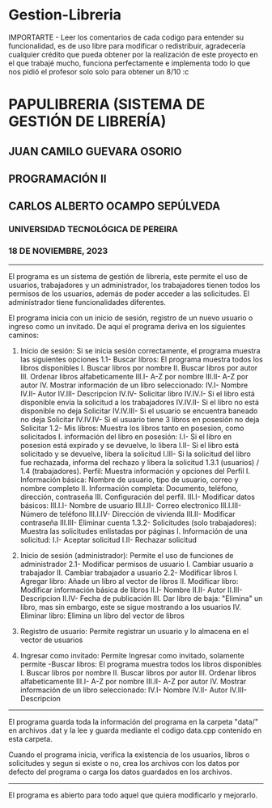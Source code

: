 ﻿# Gestion-Libreria

IMPORTARTE - Leer los comentarios de cada codigo para entender su funcionalidad, es de uso libre para modificar o redistribuir, agradecería cualquier crédito que pueda obtener por la realización de este proyecto en el que trabajé mucho, funciona perfectamente e implementa todo lo que nos pidió el profesor solo solo para obtener un 8/10 :c

# PAPULIBRERIA (SISTEMA DE GESTIÓN DE LIBRERÍA)

## JUAN CAMILO GUEVARA OSORIO

## PROGRAMACIÓN II
## CARLOS ALBERTO OCAMPO SEPÚLVEDA

### UNIVERSIDAD TECNOLÓGICA DE PEREIRA
### 18 DE NOVIEMBRE, 2023

---

El programa es un sistema de gestión de librería, este permite el uso de usuarios, trabajadores y
un administrador, los trabajadores tienen todos los permisos de los usuarios, además de poder acceder
a las solicitudes. El administrador tiene funcionalidades diferentes.

El programa inicia con un inicio de sesión, registro de un nuevo usuario o ingreso como un invitado.
De aquí el programa deriva en los siguientes caminos:

1. Inicio de sesión: Si se inicia sesión correctamente, el programa muestra las siguientes opciones
    1.1- Buscar libros: El programa muestra todos los libros disponibles
        I. Buscar libros por nombre
        II. Buscar libros por autor
        III. Ordenar libros alfabeticamente
            III.I- A-Z por nombre
            III.II- A-Z por autor
        IV. Mostrar información de un libro seleccionado:
            IV.I- Nombre
            IV.II- Autor
            IV.III- Descripcion
            IV.IV- Solicitar libro
                IV.IV.I- Si el libro está disponible envía la solicitud a los trabajadores
                IV.IV.II- Si el libro no está disponible no deja Solicitar
                IV.IV.III- Si el usuario se encuentra baneado no deja Solicitar
                IV.IV.IV- Si el usuario tiene 3 libros en posesión no deja Solicitar
    1.2- Mis libros: Muestra los libros tanto en posesion, como solicitados
        I. información del libro en posesión:
            I.I- Si el libro en posesion está expirado y se devuelve, lo libera
            I.II- Si el libro está solicitado y se devuelve, libera la solicitud
            I.III- Si la solicitud del libro fue rechazada, informa del rechazo y libera la solicitud
    1.3.1 (usuarios) / 1.4 (trabajadores). Perfil: Muestra información y opciones del Perfil
        I. Información básica: Nombre de usuario, tipo de usuario, correo y nombre completo
        II. Información completa: Documento, teléfono, dirección, contraseña
        III. Configuración del perfil.
            III.I- Modificar datos básicos:
                III.I.I- Nombre de usuario
                III.I.II- Correo electronico
                III.I.III- Número de teléfono
                III.I.IV- Dirección de vivienda
            III.II- Modificar contraseña
            III.III- Eliminar cuenta
    1.3.2- Solicitudes (solo trabajadores): Muestra las solicitudes enlistadas por páginas
        I. Información de una solicitud:
            I.I- Aceptar solicitud
            I.II- Rechazar solicitud

2. Inicio de sesión (administrador): Permite el uso de funciones de administrador
    2.1- Modificar permisos de usuario
        I. Cambiar usuario a trabajador
        II. Cambiar trabajador a usuario
    2.2- Modificar libros
        I. Agregar libro: Añade un libro al vector de libros
        II. Modificar libro: Modificar información básica de libros
            II.I- Nombre
            II.II- Autor
            II.III- Descripcion
            II.IV- Fecha de publicación
        III. Dar libro de baja: "Elimina" un libro, mas sin embargo, este se sigue mostrando a los usuarios
        IV. Eliminar libro: Elimina un libro del vector de libros

3. Registro de usuario: Permite registrar un usuario y lo almacena en el vector de usuarios

4. Ingresar como invitado: Permite Ingresar como invitado, solamente permite
    -Buscar libros: El programa muestra todos los libros disponibles
        I. Buscar libros por nombre
        II. Buscar libros por autor
        III. Ordenar libros alfabeticamente
            III.I- A-Z por nombre
            III.II- A-Z por autor
        IV. Mostrar información de un libro seleccionado:
            IV.I- Nombre
            IV.II- Autor
            IV.III- Descripcion

---

El programa guarda toda la información del programa en la carpeta "data/" en archivos .dat y la lee
y guarda mediante el codigo data.cpp contenido en esta carpeta.

Cuando el programa inicia, verifica la existencia de los usuarios, libros o solicitudes y segun si
existe o no, crea los archivos con los datos por defecto del programa o carga los datos guardados en
los archivos.

---

El programa es abierto para todo aquel que quiera modificarlo y mejorarlo.
